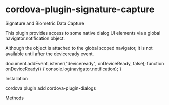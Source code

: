 # cordova-plugin-signature-capture
Signature and Biometric Data Capture

This plugin provides access to some native dialog UI elements via a global navigator.notification object.

Although the object is attached to the global scoped navigator, it is not available until after the deviceready event.

document.addEventListener("deviceready", onDeviceReady, false);
function onDeviceReady() {
    console.log(navigator.notification);
}

Installation

cordova plugin add cordova-plugin-dialogs

Methods
